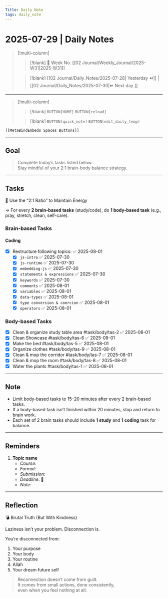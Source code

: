 ```yaml
---
Title: Daily Note
tags: daily_note
---
```


# 2025-07-29 | Daily Notes

> [!multi-column]
> 
>> [!blank]
>> 📅 Week No. [[02 Journal/Weekly_Journal/2025-W31|2025-W31]]
>
>> [!blank]
>> [[02 Journal/Daily_Notes/2025-07-28| Yesterday ⏪]] |  [[02 Journal/Daily_Notes/2025-07-30|⏩ Next day ]]

---

> [!multi-column]
>
>> [!blank]
>> `BUTTON[HOME]` 
>> `BUTTON[reload]`
>
>> [!blank]
>> `BUTTON[quick_note]` 
>> `BUTTON[edit_daily_temp]` 
 
 ```meta-bind-embed
 [[MetaBindEmbeds Spaces Buttons]]
 ```
 
---

## Goal

> Complete today’s tasks listed below.  
> Stay mindful of your 2:1 brain-body balance strategy.

---

## Tasks

🔁 Use the “2:1 Ratio” to Maintain Energy

→ For every **2 brain-based tasks** (study/code), do **1 body-based task** (e.g., pray, stretch, clean, self-care).

### Brain-based Tasks

#### Coding

- [x] Restructure following topics: ✅ 2025-08-01
	- [x] `js-intro` ✅ 2025-07-30
	- [x] `js-runtime` ✅ 2025-07-30
	- [x] `embedding-js` ✅ 2025-07-30
	- [x] `statements & expressions` ✅ 2025-07-30
	- [x] `keywords` ✅ 2025-07-30
	- [x] `comments` ✅ 2025-08-01
	- [x] `variables` ✅ 2025-08-01
	- [x] `data-types` ✅ 2025-08-01
	- [x] `type conversion & coercion` ✅ 2025-08-01
	- [x] `operators` ✅ 2025-08-01

### Body-based Tasks

- [x] Clean & organize study table area #task/body/tas-2 ✅ 2025-08-01
- [x] Clean Showcase #task/body/tas-6 ✅ 2025-08-01
- [x] Make the bed #task/body/tas-5 ✅ 2025-08-01
- [x] Organize clothes #task/body/tas-9 ✅ 2025-08-01
- [x] Clean & mop the corridor #task/body/tas-7 ✅ 2025-08-01
- [x] Clean & mop the room #task/body/tas-8 ✅ 2025-08-01
- [x] Water the plants #task/body/tas-1 ✅ 2025-08-01

---

## Note

- Limit body-based tasks to 15–20 minutes after every 2 brain-based tasks.  
- If a body-based task isn’t finished within 20 minutes, stop and return to brain work.
- Each set of 2 brain tasks should include **1 study** and **1 coding** task for balance.

---

## Reminders

1. **Topic name**  
   - _Course_: 
   - _Format_: 
   - _Submission_: 
   - _Deadline_: 📅 
   - _Note_:

---


## Reflection

💣 Brutal Truth (But With Kindness)

Laziness isn’t your problem. Disconnection is.

You’re disconnected from:

1. Your purpose
2. Your body
3. Your routine
4. Allah
5. Your dream future self

> Reconnection doesn’t come from guilt.  
> It comes from small actions, done consistently,  
> even when you feel nothing at all.